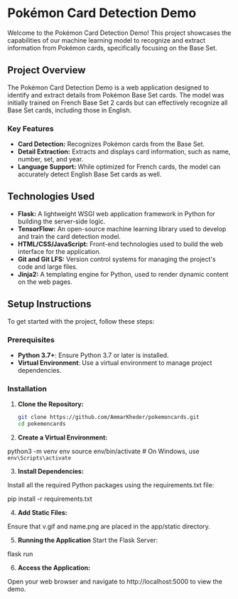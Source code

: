 # Pokémon Card Detection Demo

Welcome to the Pokémon Card Detection Demo! This project showcases the capabilities of our machine learning model to recognize and extract information from Pokémon cards, specifically focusing on the Base Set. 

## Project Overview

The Pokémon Card Detection Demo is a web application designed to identify and extract details from Pokémon Base Set cards. The model was initially trained on French Base Set 2 cards but can effectively recognize all Base Set cards, including those in English.

### Key Features

- **Card Detection:** Recognizes Pokémon cards from the Base Set.
- **Detail Extraction:** Extracts and displays card information, such as name, number, set, and year.
- **Language Support:** While optimized for French cards, the model can accurately detect English Base Set cards as well.

## Technologies Used

- **Flask:** A lightweight WSGI web application framework in Python for building the server-side logic.
- **TensorFlow:** An open-source machine learning library used to develop and train the card detection model.
- **HTML/CSS/JavaScript:** Front-end technologies used to build the web interface for the application.
- **Git and Git LFS:** Version control systems for managing the project's code and large files.
- **Jinja2:** A templating engine for Python, used to render dynamic content on the web pages.

## Setup Instructions

To get started with the project, follow these steps:

### Prerequisites

- **Python 3.7+**: Ensure Python 3.7 or later is installed.
- **Virtual Environment**: Use a virtual environment to manage project dependencies.

### Installation

1. **Clone the Repository:**

   ```bash
   git clone https://github.com/AmmarKheder/pokemoncards.git
   cd pokemoncards

2. **Create a Virtual Environment:**
   

  python3 -m venv env
  source env/bin/activate  # On Windows, use `env\Scripts\activate`
  
3. **Install Dependencies:**

Install all the required Python packages using the requirements.txt file:

pip install -r requirements.txt

4. **Add Static Files:**

Ensure that v.gif and name.png are placed in the app/static directory.

5. **Running the Application**
Start the Flask Server:

flask run

6. **Access the Application:**

Open your web browser and navigate to http://localhost:5000 to view the demo.


